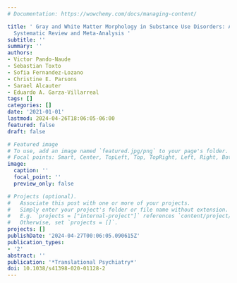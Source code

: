 ```yaml
---
# Documentation: https://wowchemy.com/docs/managing-content/

title: ' Gray and White Matter Morphology in Substance Use Disorders: A Neuroimaging
  Systematic Review and Meta-Analysis '
subtitle: ''
summary: ''
authors:
- Victor Pando-Naude
- Sebastian Toxto
- Sofia Fernandez-Lozano
- Christine E. Parsons
- Sarael Alcauter
- Eduardo A. Garza-Villarreal
tags: []
categories: []
date: '2021-01-01'
lastmod: 2024-04-26T18:06:05-06:00
featured: false
draft: false

# Featured image
# To use, add an image named `featured.jpg/png` to your page's folder.
# Focal points: Smart, Center, TopLeft, Top, TopRight, Left, Right, BottomLeft, Bottom, BottomRight.
image:
  caption: ''
  focal_point: ''
  preview_only: false

# Projects (optional).
#   Associate this post with one or more of your projects.
#   Simply enter your project's folder or file name without extension.
#   E.g. `projects = ["internal-project"]` references `content/project/deep-learning/index.md`.
#   Otherwise, set `projects = []`.
projects: []
publishDate: '2024-04-27T00:06:05.090615Z'
publication_types:
- '2'
abstract: ''
publication: '*Translational Psychiatry*'
doi: 10.1038/s41398-020-01128-2
---
```

